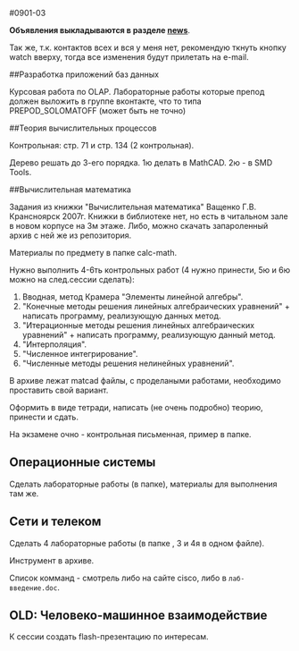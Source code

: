 #0901-03

**Объявления выкладываются в разделе [news](https://github.com/sibstu-ivt/main/blob/master/NEWS.md)**.

Так же, т.к. контактов всех и вся у меня нет, рекомендую ткнуть кнопку watch вверху, тогда все изменения будут прилетать на e-mail.

##Разработка приложений баз данных

Курсовая работа по OLAP. Лабораторные работы которые препод должен выложить в группе вконтакте, что то типа PREPOD_SOLOMATOFF (может быть не точно)

##Теория вычислительных процессов

Контрольная: стр. 71 и стр. 134 (2 контрольная). 

Дерево решать до 3-его порядка. 1ю делать в MathCAD. 2ю - в SMD Tools.


##Вычислительная математика

Задания из книжки "Вычислительная математика" Ващенко Г.В. Крансноярск 2007г.
Книжки в библиотеке нет, но есть в читальном зале в новом корпусе на 3м этаже.
Либо, можно скачать запароленный архив с ней же из репозитория.

Материалы по предмету в папке calc-math.

Нужно выполнить 4-6ть контрольных работ (4 нужно принести, 5ю и 6ю можно на след.сессии сделать):

1. Вводная, метод Крамера "Элементы линейной алгебры".
2. "Конечные методы решения линейных алгебраических уравнений" + написать программу, реализующую данных метод.
3. "Итерационные методы решения линейных алгебраических уравнений" + написать программу, реализующую данный метод.
4. "Интерполяция".
5. "Численное интегрирование".
6. "Численные методы решения нелинейных уравнений".

В архиве лежат matcad файлы, с проделаными работами, необходимо проставить свой вариант.

Оформить в виде тетради, написать (не очень подробно) теорию, принести и сдать.

На экзамене очно - контрольная письменная, пример в папке.

## Операционные системы

Сделать лабораторные работы (в папке), материалы для выполнения там же.

## Сети и телеком

Сделать 4 лабораторные работы (в папке , 3 и 4я в одном файле).

Инструмент в архиве.

Список комманд - смотрель либо на сайте cisco, либо в `лаб-введение.doc`.


## OLD: Человеко-машинное взаимодействие

К сессии создать flash-презентацию по интересам.

